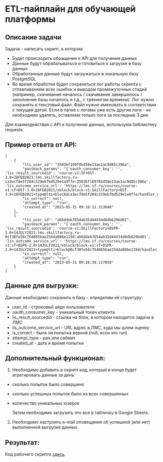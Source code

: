 # ETL-пайплайн для обучающей платформы
## Описание задачи

Задача - написать скрипт, в котором:
- Будет происходить обращение к API для получения данных
- Данные будут обрабатываться и готовиться к загрузке в базу данных
- Обработанные данные будут загружаться в локальную базу PostgreSQL
- Во время обработки будет сохраняться лог работы скрипта с отлавливанием всех ошибок и выводом промежуточных стадий (например, скачивание началось / скачивание завершилось / заполнение базы началось и т.д., с трекингом времени). Лог нужно сохранять в текстовый файл. Файл нужно именовать в соответствии с текущей датой. Если в папке с логами уже есть другие логи - их необходимо удалять, оставляем только логи за последние 3 дня.

Для взаимодействия с API и получения данных, используем библиотеку requests.

## Пример ответа от API:
```
[
    {
        "lti_user_id": "3583bf109f8b458e13ae1ac9d85c396a",
        "passback_params": "{'oauth_consumer_key': '', 'lis_result_sourcedid': 'course-v1:SF+DST-3.0+28FEB2021:lms.skillfactory.ru-ca3ecf8e5f284c329eb7bd529e1a9f7e:3583bf109f8b458e13ae1ac9d85c396a', 'lis_outcome_service_url': 'https://lms.sf.ru/courses/course-v1:sf+DST-3.0+28FEB2021/xblock/block-v1:SkillFactory+DST-3.0+28FEB2021+type@lti+block@ca3ecf8e5f284c329eb7bd529e1a9f7e/handler_noauth/grade_handler'}",
        "is_correct": null,
        "attempt_type": "run",
        "created_at": "2023-05-31 09:16:11.313646"
    },
    {
        "lti_user_id": "ab6ddeb7654ab35d44434d8db629bd01",
        "passback_params": "{'oauth_consumer_key': '', 'lis_result_sourcedid': 'course-v1:SkillFactory+DSPR-2.0+14JULY2021:lms.skillfactory.ru-0cf38fe58c764865bae254da886e119d:ab6ddeb7654ab35d44434d8db629bd01', 'lis_outcome_service_url': 'https://lms.sf.ru/courses/course-v1:sf+DSPR-2.0+14JULY2021/xblock/block-v1:sf+DSPR-2.0+14JULY2021+type@lti+block@0cf38fe58c764865bae254da886e119d/handler_noauth/grade_handler'}",
        "is_correct": null,
        "attempt_type": "run",
        "created_at": "2023-05-31 09:16:30.117858"
    }
]
```
## Данные для выгрузки:

Данные необходимо сохранить в базу - определим её структуру:

- user_id - строковый айди пользователя
- oauth_consumer_key - уникальный токен клиента
- lis_result_sourcedid - ссылка на блок, в котором находится задача в ЛМС
- lis_outcome_service_url - URL адрес в ЛМС, куда мы шлем оценку
- is_correct - была ли попытка верной (null, если это run)
- attempt_type - ран или сабмит
- created_at - дата и время попытки

## Дополнительный функционал:
1. Необходимо добавить в скрипт код, который в конце будет агрегировать данные за день:

- сколько попыток было совершено
- сколько успешных попыток было из всех совершенных
- количество уникальных юзеров

  Затем необходимо загрузить это все в табличку в Google Sheets.

2. Необходимо настроить e-mail оповещения об успешной (или нет) выполненной выгрузке данных.

## Результат:
Код  рабочего скрипта [здесь]([https://github.com/TrofimovIA/Monetization-Analytics/blob/main/rolling%20retention.sql](https://github.com/TrofimovIA/ETL-SF/blob/main/main.py)).
   

  

